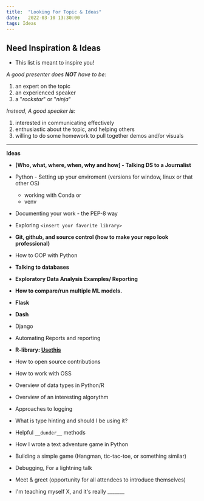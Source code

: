 ```yaml
---
title:  "Looking For Topic & Ideas"
date:   2022-03-10 13:30:00
tags: Ideas
---
```


## Need Inspiration & Ideas

- This list is meant to inspire you!

*A good presenter does **NOT** have to be:*

1. an expert on the topic
2. an experienced speaker
3. a "*rockstar*" or "*ninja*"

*Instead, A good speaker **is**:*

1. interested in communicating effectively
1. enthusiastic about the topic, and helping others
1. willing to do some homework to pull together demos and/or visuals

---

**Ideas**

- **[Who, what, where, when, why and how] - Talking DS to a Journalist**
- Python - Setting up your enviroment (versions for window, linux or that other OS)
  - working with Conda or 
  - venv
- Documenting your work - the PEP-8 way
- Exploring `<insert your favorite library>`
- **Git, github, and source control (how to make your repo look professional)**
- How to OOP with Python
- **Talking to databases**
- **Exploratory Data Analysis Examples/ Reporting**
- **How to compare/run multiple ML models.**
- **Flask** 
- **Dash**
- Django
- Automating Reports and reporting
- **R-library: [Usethis](https://usethis.r-lib.org/)**

- How to open source contributions
- How to work with OSS
- Overview of data types in Python/R
- Overview of an interesting algorythm
- Approaches to logging
- What is type hinting and should I be using it?
- Helpful `__dunder__` methods
- How I wrote a text adventure game in Python

- Building a simple game (Hangman, tic-tac-toe, or something similar)
- Debugging, For a lightning talk
- Meet & greet (opportunity for all attendees to introduce themselves)
- I'm teaching myself X, and it's really _______

